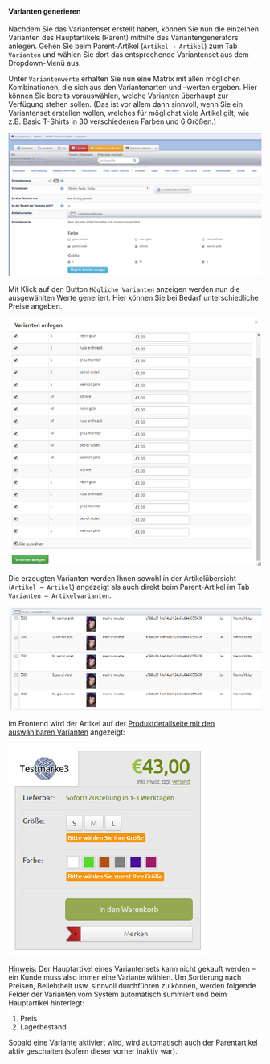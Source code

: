 #### Varianten generieren

Nachdem Sie das Variantenset erstellt haben, können Sie nun die einzelnen Varianten des Hauptartikels (Parent) mithilfe des Variantengenerators anlegen. Gehen Sie beim Parent-Artikel (`Artikel → Artikel`) zum Tab `Varianten` und wählen Sie dort das entsprechende Variantenset aus dem Dropdown-Menü aus. 

Unter ```Variantenwerte``` erhalten Sie nun eine Matrix mit allen möglichen Kombinationen, die sich aus den Variantenarten und –werten ergeben. Hier können Sie bereits vorauswählen, welche Varianten überhaupt zur Verfügung stehen sollen. (Das ist vor allem dann sinnvoll, wenn Sie ein Variantenset erstellen wollen, welches für möglichst viele Artikel gilt, wie z.B. Basic T-Shirts in 30 verschiedenen Farben und 6 Größen.)

![](/assets/artikelvarianten_varianten_generieren1.png)

Mit Klick auf den Button `Mögliche Varianten` anzeigen werden nun die ausgewählten Werte generiert. Hier können Sie bei Bedarf unterschiedliche Preise angeben.

![](/assets/artikelvarianten_varianten_generieren2.png)


Die erzeugten Varianten werden Ihnen sowohl in der Artikelübersicht (`Artikel → Artikel`) angezeigt als auch direkt beim Parent-Artikel im Tab `Varianten → Artikelvarianten`.

![](/assets/artikelvarianten_varianten_generieren3.png)


Im Frontend wird der Artikel auf der [Produktdetailseite mit den auswählbaren Varianten](https://demo.chameleon-system.de/testmarke-3/gehaekeltes/merino-muetze-muetzen_pid_820_6702.html?_ref=spot3&url=%2FProdukte%2FGehaekeltes%2FMuetzen%2F) angezeigt:

![](/assets/artikelvarianten_varianten_generieren4.png)

<u>Hinweis</u>: Der Hauptartikel eines Variantensets kann nicht gekauft werden – ein Kunde muss also immer eine Variante wählen. Um Sortierung nach Preisen, Beliebtheit usw. sinnvoll durchführen zu können, werden folgende Felder der Varianten vom System automatisch summiert und beim Hauptartikel hinterlegt:
1. Preis
2. Lagerbestand

Sobald eine Variante aktiviert wird, wird automatisch auch der Parentartikel aktiv geschalten (sofern dieser vorher inaktiv war). 
